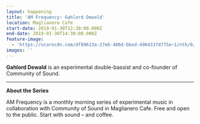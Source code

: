```yaml
---
layout: happening
title: 'AM Frequency: Gahlord Dewald'
location: Maglianero Cafe
start-date: 2019-01-30T12:30:00.000Z
end-date: 2019-01-30T14:30:00.000Z
feature-image:
  - 'https://ucarecdn.com/df89613a-27e6-406d-bbed-4964337d775e~1/nth/0/'
images: ''
---
```

**Gahlord Dewald** is an experimental double-bassist and co-founder of Community of Sound. 

****

**About the Series**

AM Frequency is a monthly morning series of experimental music in collaboration with Community of Sound in Maglianero Cafe. Free and open to the public. Start with sound – and coffee.
